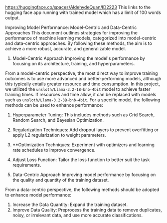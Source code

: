 https://huggingface.co/spaces/AldehydeQuan/ID2223
This links to the hugging face app running with trained model which has a limit of 100 words output.

Improving Model Performance: Model-Centric and Data-Centric Approaches
This document outlines strategies for improving the performance of machine learning models, categorized into model-centric and data-centric approaches. By following these methods, the aim is to achieve a more robust, accurate, and generalizable model.

1. Model-Centric Approach
Improving the model's performance by focusing on its architecture, training, and hyperparameters.

From a model-centric perspective, the most direct way to improve training outcomes is to use more advanced and better-performing models, although this typically entails greater resource and time consumption. In this project, we utilized the `unsloth/Llama-3.2-1B-bnb-4bit` model to achieve faster training times. If resources and time allow, it can be replaced with models such as `unsloth/Llama-3.2-3B-bnb-4bit`. For a specific model, the following methods can be used to enhance performance:

1. Hyperparameter Tuning: This includes methods such as Grid Search, Random Search, and Bayesian Optimization.  
2. Regularization Techniques: Add dropout layers to prevent overfitting or apply L2 regularization to weight parameters.  
3. **Optimization Techniques: Experiment with optimizers and learning rate schedules to improve convergence.  
4. Adjust Loss Function: Tailor the loss function to better suit the task requirements.

2. Data-Centric Approach
Improving model performance by focusing on the quality and quantity of the training dataset.

From a data-centric perspective, the following methods should be adopted to enhance model performance:

1. Increase the Data Quantity: Expand the training dataset.  
2. Improve Data Quality: Preprocess the training data to remove duplicates, noisy, or irrelevant data, and use more accurate classifications.
